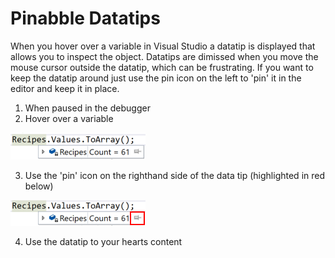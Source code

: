 # Pinabble Datatips
When you hover over a variable in Visual Studio a datatip is displayed that allows you to inspect the object. Datatips are dimissed when you move the mouse cursor outside the datatip, which can be frustrating. If you want to keep the datatip around just use the pin icon on the left to 'pin' it in the editor and keep it in place.

1. When paused in the debugger 
2. Hover over a variable 

![Datatip visible](PinnedDataTips-UnpinnedDatatip.png)

3. Use the 'pin' icon on the righthand side of the data tip (highlighted in red below)

![Datatip visible with pin icon highlighted](PinnedDataTips-HighlightedPin.png)

4. Use the datatip to your hearts content


